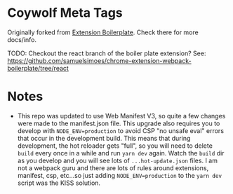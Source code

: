 # Coywolf Meta Tags

Originally forked from [Extension Boilerplate](https://github.com/samuelsimoes/chrome-extension-webpack-boilerplate). Check there for more docs/info.

TODO: Checkout the react branch of the boiler plate extension? See: https://github.com/samuelsimoes/chrome-extension-webpack-boilerplate/tree/react

# Notes
- This repo was updated to use Web Manifest V3, so quite a few changes were made to the manifest.json file. This upgrade also requires you to develop with `NODE_ENV=production` to avoid CSP "no unsafe eval" errors that occur in the development build. This means that during development, the hot reloader gets "full", so you will need to delete `build` every once in a while and run `yarn dev` again. Watch the `build` dir as you develop and you will see lots of `...hot-update.json` files. I am not a webpack guru and there are lots of rules around extensions, manifest, csp, etc...so just adding `NODE_ENV=production` to the `yarn dev` script was the KISS solution.